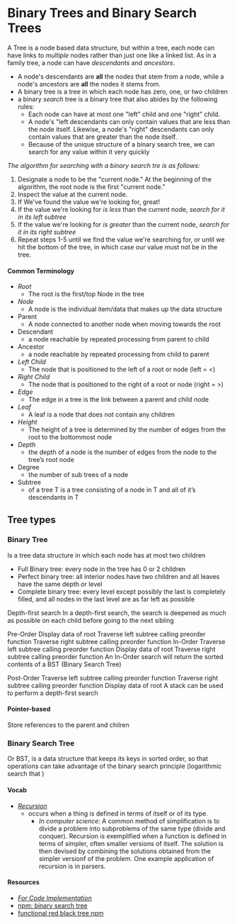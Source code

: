 # Binary Trees and Binary Search Trees

A Tree is a node based data structure, but within a tree, each node can have links to _multiple_ nodes rather than just one like a linked list.
As in a family tree, a node can have _descendants_ and _ancestors_.

- A node's descendants are **all** the nodes that stem from a node, while a node's ancestors are **all** the nodes it stems from.
- A binary tree is a tree in which each node has zero, one, or two children
- a binary _search_ tree is a binary tree that also abides by the following rules:
  - Each node can have at most one "left" child and one "right" child.
  - A node's "left descendants can only contain values that are less than the node itself. Likewise, a node's "right" descendants can only contain values that are greater than the node itself.
  - Because of the unique structure of a binary search tree, we can search for any value within it very quickly

_The algorithm for searching with a binary search tre is as follows:_

1. Designate a node to be the "current node." At the beginning of the algorithm, the root node is the first "current node."
2. Inspect the value at the current node.
3. If We've found the value we're looking for, great!
4. If the value we're looking for _is less_ than the current node, _search for it in its left subtree_
5. If the value we're looking for _is greater_ than the current node, _search for it in its right subtree_
6. Repeat steps 1-5 until we find the value we're searching for, or until we hit the bottom of the tree, in which case our value must not be in the tree.

#### Common Terminology

- _Root_
  - The root is the first/top Node in the tree
- _Node_
  - A node is the individual item/data that makes up the data structure
- Parent 
  - A node connected to another node when moving towards the root
- Descendant 
  - a node reachable by repeated processing from parent to child
- Ancestor 
  - a node reachable by repeated processing from child to parent
- _Left Child_
  - The node that is positioned to the left of a root or node (left = <)
- _Right Child_
  - The node that is positioned to the right of a root or node (right = >)
- _Edge_
  - The edge in a tree is the link between a parent and child node
- _Leaf_
  - A leaf is a node that does not contain any children
- _Height_
  - The height of a tree is determined by the number of edges from the root to the bottommost node
- _Depth_
  - the depth of a node is the number of edges from the node to the tree’s root node
- Degree 
  - the number of sub trees of a node
- Subtree 
  - of a tree T is a tree consisting of a node in T and all of it’s descendants in T

## Tree types
### Binary Tree
Is a tree data structure in which each node has at most two children
- Full Binary tree: every node in the tree has 0 or 2 children
- Perfect binary tree: all interior nodes have two children and all leaves have the same depth or level
- Complete binary tree: every level except possibly the last is completely filled, and all nodes in the last level are as far left as possible

Depth-first search
In a depth-first search, the search is deepened as much as possible on each child before going to the next sibling

Pre-Order
Display data of root
Traverse left subtree calling preorder function
Traverse right subtree calling preorder function
In-Order
Traverse left subtree calling preorder function
Display data of root
Traverse right subtree calling preorder function
An In-Order search will return the sorted contents of a BST (Binary Search Tree)

Post-Order
Traverse left subtree calling preorder function
Traverse right subtree calling preorder function
Display data of root
A stack can be used to perform a depth-first search

#### Pointer-based
Store references to the parent and chilren
### Binary Search Tree
Or BST, is a data structure that keeps its keys in sorted order, so that operations can take advantage of the binary search principle (logarithmic search that )

#### Vocab

- [_Recursion_](https://en.wikipedia.org/wiki/Recursion)
  - occurs when a thing is defined in terms of itself or of its type.
    - _In computer science:_ A common method of simplification is to divide a problem into subproblems of the same type (divide and conquer). Recursion is exemplified when a function is defined in terms of simpler, often smaller versions of itself. The solution is then devised by combining the solutions obtained from the simpler versionf of the problem. One example application of recursion is in parsers.


#### Resources

- [_For Code Implementation_](https://www.geeksforgeeks.org/implementation-binary-search-tree-javascript/)
- [npm: binary search tree](https://www.npmjs.com/search?q=binary%20search%20tree)
- [functional red black tree npm](https://www.npmjs.com/package/functional-red-black-tree)

  
